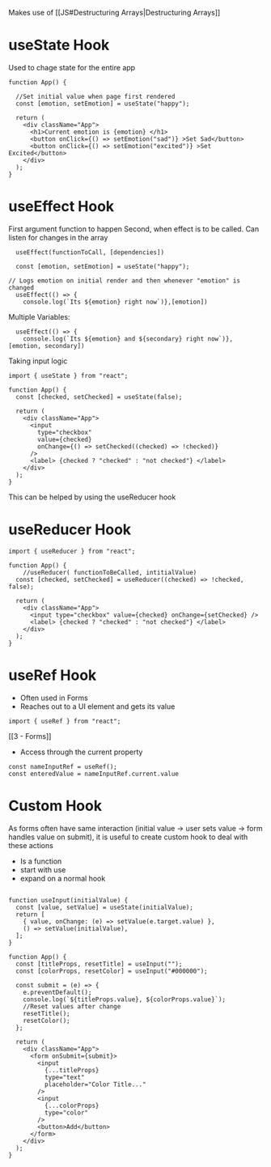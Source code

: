 
Makes use of [[JS#Destructuring Arrays|Destructuring Arrays]]

# useState Hook

Used to chage state for the entire app

```JSX
function App() {

  //Set initial value when page first rendered
  const [emotion, setEmotion] = useState("happy");

  return (
    <div className="App">
      <h1>Current emotion is {emotion} </h1>
      <button onClick={() => setEmotion("sad")} >Set Sad</button>
      <button onClick={() => setEmotion("excited")} >Set Excited</button>
    </div>
  );
}
```

# useEffect Hook

First argument function to happen
Second, when effect is to be called. Can listen for changes in the array

```JS
  useEffect(functionToCall, [dependencies])
```

```JSX
  const [emotion, setEmotion] = useState("happy");

// Logs emotion on initial render and then whenever "emotion" is changed
  useEffect(() => {
    console.log(`Its ${emotion} right now`)},[emotion])
```

Multiple Variables:

```JSX
  useEffect(() => {
    console.log(`Its ${emotion} and ${secondary} right now`)},[emotion, secondary])
```

Taking input logic
```JSX
import { useState } from "react";

function App() {
  const [checked, setChecked] = useState(false);

  return (
    <div className="App">
      <input
        type="checkbox"
        value={checked}
        onChange={() => setChecked((checked) => !checked)}
      />
      <label> {checked ? "checked" : "not checked"} </label>
    </div>
  );
}
```

This can be helped by using the useReducer hook
# useReducer Hook

```JSX
import { useReducer } from "react";

function App() {
	//useReducer( functionToBeCalled, intitialValue)
  const [checked, setChecked] = useReducer((checked) => !checked, false);

  return (
    <div className="App">
      <input type="checkbox" value={checked} onChange={setChecked} />
      <label> {checked ? "checked" : "not checked"} </label>
    </div>
  );
}
```

# useRef Hook

- Often used in Forms
- Reaches out to a UI element and gets its value

```JSX
import { useRef } from "react";
```

[[3 - Forms]]

- Access through the current property
```JS
const nameInputRef = useRef();
const enteredValue = nameInputRef.current.value
```

# Custom Hook

As forms often have same interaction (initial value -> user sets value -> form handles value on submit), it is useful to create custom hook to deal with these actions

- Is a function
- start with use
- expand on a normal hook

```JSX

function useInput(initialValue) {
  const [value, setValue] = useState(initialValue);
  return [
    { value, onChange: (e) => setValue(e.target.value) },
    () => setValue(initialValue),
  ];
}

function App() {
  const [titleProps, resetTitle] = useInput("");
  const [colorProps, resetColor] = useInput("#000000");

  const submit = (e) => {
    e.preventDefault();
    console.log(`${titleProps.value}, ${colorProps.value}`);
    //Reset values after change
    resetTitle();
    resetColor();
  };

  return (
    <div className="App">
      <form onSubmit={submit}>
        <input
          {...titleProps}
          type="text"
          placeholder="Color Title..."
        />
        <input
          {...colorProps}
          type="color"
        />
        <button>Add</button>
      </form>
    </div>
  );
}

```